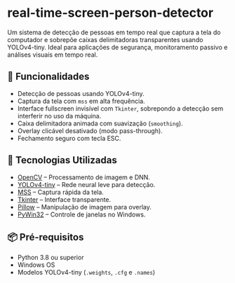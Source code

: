 # real-time-screen-person-detector

Um sistema de detecção de pessoas em tempo real que captura a tela do computador e sobrepõe caixas delimitadoras transparentes usando YOLOv4-tiny. Ideal para aplicações de segurança, monitoramento passivo e análises visuais em tempo real.

## 🚀 Funcionalidades

- Detecção de pessoas usando YOLOv4-tiny.
- Captura da tela com `mss` em alta frequência.
- Interface fullscreen invisível com `Tkinter`, sobrepondo a detecção sem interferir no uso da máquina.
- Caixa delimitadora animada com suavização (`smoothing`).
- Overlay clicável desativado (modo pass-through).
- Fechamento seguro com tecla ESC.

## 🧠 Tecnologias Utilizadas

- [OpenCV](https://opencv.org/) – Processamento de imagem e DNN.
- [YOLOv4-tiny](https://github.com/AlexeyAB/darknet) – Rede neural leve para detecção.
- [MSS](https://github.com/BoboTiG/python-mss) – Captura rápida da tela.
- [Tkinter](https://docs.python.org/3/library/tkinter.html) – Interface transparente.
- [Pillow](https://python-pillow.org/) – Manipulação de imagem para overlay.
- [PyWin32](https://pypi.org/project/pywin32/) – Controle de janelas no Windows.

## 📦 Pré-requisitos

- Python 3.8 ou superior
- Windows OS
- Modelos YOLOv4-tiny (`.weights`, `.cfg` e `.names`)

